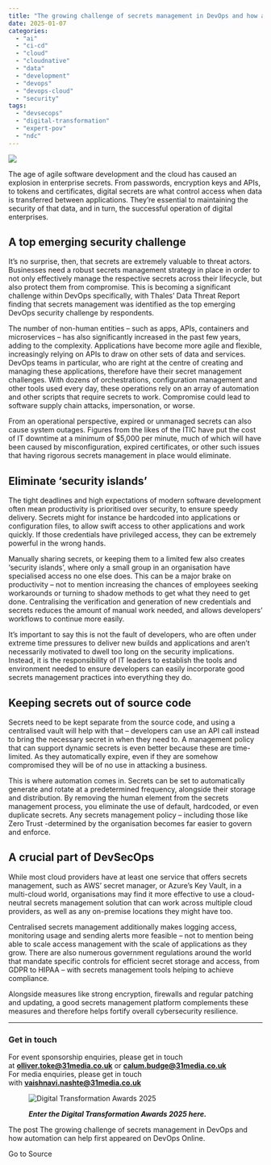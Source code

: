 ```yaml
---
title: "The growing challenge of secrets management in DevOps and how automation can help"
date: 2025-01-07
categories: 
  - "ai"
  - "ci-cd"
  - "cloud"
  - "cloudnative"
  - "data"
  - "development"
  - "devops"
  - "devops-cloud"
  - "security"
tags: 
  - "devsecops"
  - "digital-transformation"
  - "expert-pov"
  - "ndc"
---
```


![](https://www.devopsonline.co.uk/wp-content/uploads/2024/11/AI-webpost-1.jpg)

The age of agile software development and the cloud has caused an explosion in enterprise secrets. From passwords, encryption keys and APIs, to tokens and certificates, digital secrets are what control access when data is transferred between applications. They’re essential to maintaining the security of that data, and in turn, the successful operation of digital enterprises.

## **A top emerging security challenge**

It’s no surprise, then, that secrets are extremely valuable to threat actors. Businesses need a robust secrets management strategy in place in order to not only effectively manage the respective secrets across their lifecycle, but also protect them from compromise. This is becoming a significant challenge within DevOps specifically, with Thales’ Data Threat Report finding that secrets management was identified as the top emerging DevOps security challenge by respondents.

The number of non-human entities – such as apps, APIs, containers and microservices – has also significantly increased in the past few years, adding to the complexity. Applications have become more agile and flexible, increasingly relying on APIs to draw on other sets of data and services. DevOps teams in particular, who are right at the centre of creating and managing these applications, therefore have their secret management challenges. With dozens of orchestrations, configuration management and other tools used every day, these operations rely on an array of automation and other scripts that require secrets to work. Compromise could lead to software supply chain attacks, impersonation, or worse.

From an operational perspective, expired or unmanaged secrets can also cause system outages. Figures from the likes of the ITIC have put the cost of IT downtime at a minimum of $5,000 per minute, much of which will have been caused by misconfiguration, expired certificates, or other such issues that having rigorous secrets management in place would eliminate.

## **Eliminate ‘security islands’**

The tight deadlines and high expectations of modern software development often mean productivity is prioritised over security, to ensure speedy delivery. Secrets might for instance be hardcoded into applications or configuration files, to allow swift access to other applications and work quickly. If those credentials have privileged access, they can be extremely powerful in the wrong hands.

Manually sharing secrets, or keeping them to a limited few also creates ‘security islands’, where only a small group in an organisation have specialised access no one else does. This can be a major brake on productivity – not to mention increasing the chances of employees seeking workarounds or turning to shadow methods to get what they need to get done. Centralising the verification and generation of new credentials and secrets reduces the amount of manual work needed, and allows developers’ workflows to continue more easily.

It’s important to say this is not the fault of developers, who are often under extreme time pressures to deliver new builds and applications and aren’t necessarily motivated to dwell too long on the security implications. Instead, it is the responsibility of IT leaders to establish the tools and environment needed to ensure developers can easily incorporate good secrets management practices into everything they do.

## **Keeping secrets out of source code**

Secrets need to be kept separate from the source code, and using a centralised vault will help with that – developers can use an API call instead to bring the necessary secret in when they need to. A management policy that can support dynamic secrets is even better because these are time-limited. As they automatically expire, even if they are somehow compromised they will be of no use in attacking a business.

This is where automation comes in. Secrets can be set to automatically generate and rotate at a predetermined frequency, alongside their storage and distribution. By removing the human element from the secrets management process, you eliminate the use of default, hardcoded, or even duplicate secrets. Any secrets management policy – including those like Zero Trust -determined by the organisation becomes far easier to govern and enforce.

## **A crucial part of DevSecOps**

While most cloud providers have at least one service that offers secrets management, such as AWS’ secret manager, or Azure’s Key Vault, in a multi-cloud world, organisations may find it more effective to use a cloud-neutral secrets management solution that can work across multiple cloud providers, as well as any on-premise locations they might have too.

Centralised secrets management additionally makes logging access, monitoring usage and sending alerts more feasible – not to mention being able to scale access management with the scale of applications as they grow. There are also numerous government regulations around the world that mandate specific controls for efficient secret storage and access, from GDPR to HIPAA – with secrets management tools helping to achieve compliance.  

Alongside measures like strong encryption, firewalls and regular patching and updating, a good secrets management platform complements these measures and therefore helps fortify overall cybersecurity resilience.

* * *

### **Get in touch**

For event sponsorship enquiries, please get in touch at **olliver.toke@31media.co.uk** or **calum.budge@31media.co.uk**  
For media enquiries, please get in touch with **vaishnavi.nashte@31media.co.uk**

<figure>

![Digital Transformation Awards 2025](https://www.devopsonline.co.uk/wp-content/uploads/2024/09/DTA_header.png)

<figcaption>

_**Enter the Digital Transformation Awards 2025 here.**_

</figcaption>

</figure>

The post The growing challenge of secrets management in DevOps and how automation can help first appeared on DevOps Online.

Go to Source
